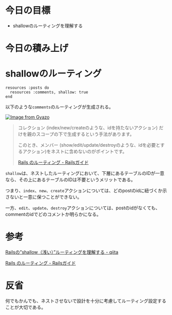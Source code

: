 # 今日の目標

- shallowのルーティングを理解する

# 今日の積み上げ

# shallowのルーティング

```
resources :posts do
  resources :comments, shallow: true
end
```
以下のような`comments`のルーティングが生成される。

[![Image from Gyazo](https://i.gyazo.com/1765902009fa4e0f0af3484cb70f085c.png)](https://gyazo.com/1765902009fa4e0f0af3484cb70f085c)


>コレクション (index/new/createのような、idを持たないアクション) だけを親のスコープの下で生成するという手法があります。
>
>このとき、メンバー (show/edit/update/destroyのような、idを必要とするアクション)をネストに含めないのがポイントです。
>
> [Rails のルーティング - Railsガイド](https://railsguides.jp/routing.html#%E6%B5%85%E3%81%84%E3%83%8D%E3%82%B9%E3%83%88)

`shallow`は、ネストしたルーティングにおいて、下層にあるテーブルのIDが一意なら、その上にあるテーブルのIDは不要というメリットである。

つまり、`index`、`new`、`create`アクションについては、どのpostのidに紐づくか示さないと一意に保つことができない。

一方、`edit`、`update`、`destroy`アクションについては、postのidがなくても、commentのidでどのコメントか明らかになる。

# 参考

[Railsの”shallow（浅い）”ルーティングを理解する - qiita](https://qiita.com/tanutanu/items/a245f7691c77b56d4cd3)

[Rails のルーティング - Railsガイド](https://railsguides.jp/routing.html#%E6%B5%85%E3%81%84%E3%83%8D%E3%82%B9%E3%83%88)

# 反省

何でもかんでも、ネストさせないで設計を十分に考慮してルーティング設定することが大切である。